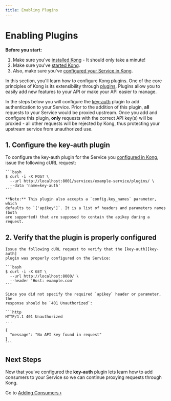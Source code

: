 ```yaml
---
title: Enabling Plugins
---
```


# Enabling Plugins

<div class="alert alert-warning">
  <strong>Before you start:</strong>
  <ol>
    <li>Make sure you've <a href="https://konghq.com/install/">installed Kong</a> - It should only take a minute!</li>
    <li>Make sure you've <a href="/{{page.kong_version}}/getting-started/quickstart">started Kong</a>.</li>
    <li>Also, make sure you've <a href="/{{page.kong_version}}/getting-started/configuring-a-service">configured your Service in Kong</a>.</li>
  </ol>
</div>

In this section, you'll learn how to configure Kong plugins. One of the core
principles of Kong is its extensibility through [plugins][plugins]. Plugins
allow you to easily add new features to your API or make your API easier to
manage.

In the steps below you will configure the [key-auth][key-auth] plugin to add
authentication to your Service. Prior to the addition of this plugin, **all**
requests to your Service would be proxied upstream. Once you add and configure this
plugin, **only** requests with the correct API key(s) will be proxied - all
other requests will be rejected by Kong, thus protecting your upstream service
from unauthorized use.


## 1. Configure the key-auth plugin

To configure the key-auth plugin for the Service you <a href="/{{page.kong_version}}/getting-started/configuring-a-service">configured in Kong</a>,
issue the following cURL request:

    ```bash
    $ curl -i -X POST \
      --url http://localhost:8001/services/example-service/plugins/ \
      --data 'name=key-auth'
    ```

    **Note:** This plugin also accepts a `config.key_names` parameter, which
    defaults to `['apikey']`. It is a list of headers and parameters names (both
    are supported) that are supposed to contain the apikey during a request.

## 2. Verify that the plugin is properly configured

    Issue the following cURL request to verify that the [key-auth][key-auth]
    plugin was properly configured on the Service:

    ```bash
    $ curl -i -X GET \
      --url http://localhost:8000/ \
      --header 'Host: example.com'
    ```

    Since you did not specify the required `apikey` header or parameter, the
    response should be `401 Unauthorized`:

    ```http
    HTTP/1.1 401 Unauthorized
    ...

    {
      "message": "No API key found in request"
    }
    ```

## Next Steps

Now that you've configured the **key-auth** plugin lets learn how to add
consumers to your Service so we can continue proxying requests through Kong.

Go to [Adding Consumers &rsaquo;][adding-consumers]

[key-auth]: /plugins/key-authentication
[plugins]: /plugins
[adding-consumers]: /{{page.kong_version}}/getting-started/adding-consumers
